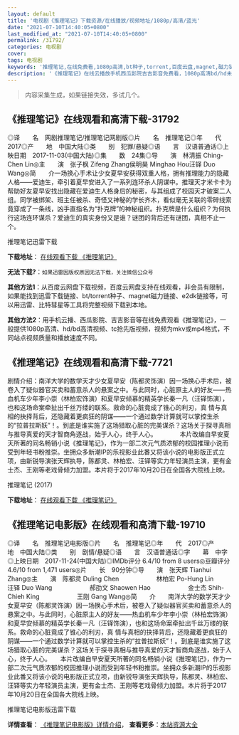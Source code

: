 ```yaml
---
layout: default
title: '电视剧《推理笔记》下载资源/在线播放/视频地址/1080p/高清/蓝光'
date: "2021-07-10T14:40:05+0800"
last_modified_at: "2021-07-10T14:40:05+0800"
permalink: /31792/
categories: 电视剧
cover:
tags: 电视剧
keywords: '推理笔记,在线免费看,1080p高清,bt种子,torrent,百度云盘,magnet,磁力链,迅雷下载资源'
description: '《推理笔记》在线云播放手机西瓜影院吉吉影音免费看，1080p高清bd/hd未删减完整版和tc抢先枪版，mkv/mp4格式，附带bt/torrent种子、magnet/磁力链、百度云盘、网盘资源迅雷下载链接'
---
```


>内容采集生成，如果链接失效，多试几个。


## 《推理笔记》在线观看和高清下载-31792

◎译　　名　网剧推理笔记/推理笔记网剧版◎片　　名　推理笔记◎年　　代　2017◎产　　地　中国大陆◎类　　别　犯罪/悬疑◎语　　言　汉语普通话◎上映日期　2017-11-03(中国大陆)◎集　　数　24集◎导　　演　林清振 Ching-Chen Lin◎主　　演　张子枫 Zifeng Zhang侯明昊 Minghao Hou汪铎 Duo Wang◎简　　介一场换心手术让少女夏早安获得双重人格，拥有推理能力的隐藏人格——爱迪生，牵引着夏早安进入了一系列连环杀人阴谋中。推理天才米卡卡为帮助好友夏早安找出隐藏在爱迪生人格身后的秘密，与其组成了校园天才破案二人组。同学被绑架、班主任被杀、奇怪又神秘的学长齐木，看似毫无关联的零碎线索竟穿成了一条线，凶手直指名为“扑克牌”的神秘组织。扑克牌是什么组织？为何执行这场连环谋杀？爱迪生的真实身份又是谁？谜团的背后还有谜团，真相不止一个。


推理笔记迅雷下载

**下载地址**： [在线观看下载 《推理笔记》](https://www.993dy.com//vod-detail-id-28085.html) 


**无法下载?**：`如果迅雷因版权原因无法下载，关注微信公众号 `

**其他方法1**：从百度云网盘下载视频，百度云网盘支持在线观看，非会员有限制，如果能找到迅雷下载链接、bt/torrent种子、magnet磁力链接、e2dk链接等，可以用迅雷、比特彗星等工具将完整视频下载到本地。

**其他方法2**：用手机云播、西瓜影院、吉吉影音等在线免费观看《推理笔记》，一般提供1080p高清、hd/bd高清视频、tc抢先版视频，视频为mkv或mp4格式，不同站点视频质量和播放速度不同。


## 《推理笔记》在线观看和高清下载-7721

剧情介绍：南洋大学的数学天才少女夏早安（陈都灵饰演）因一场换心手术后，被卷入了疑似器官买卖和蓄意杀人的悬案之中。与此同时，心脏原主人的好友——热血机车少年李小崇（林柏宏饰演）和夏早安倾慕的精英学长秦一凡（汪铎饰演），也和这场命案牵扯出千丝万缕的联系。救命的心脏竟成了锥心的利刃，真 情与真相的抉择背后，还隐藏着更疯狂的阴谋——一个通过数学计算就可以掌控生杀的“拉普拉斯妖”！。到底是谁实施了这场猎取心脏的完美谋杀？这场关于探寻真相与推导真爱的天才智商角逐战，始于人心，终于人心。      　　本片改编自早安夏天所著的同名畅销小说《推理笔记》，作为一部二次元气质浓郁的校园推理小说而受到年轻书粉推崇。坐拥众多新潮IP的乐视影业此番又将该小说的电影版正式立项，由新锐导演张天辉执导，陈都灵、林柏宏、汪铎等实力年轻演员主演，更有金士杰、王刚等老戏骨倾力加盟。本片将于2017年10月20日在全国各大院线上映。


推理笔记 (2017)

**下载地址**： [在线观看下载 《推理笔记》](https://www.btbtdy.me/btdy/dy11871.html) 


## 《推理笔记电影版》在线观看和高清下载-19710

◎译　　名　推理笔记电影版◎片　　名　推理笔记◎年　　代　2017◎产　　地　中国大陆◎类　　别　剧情/悬疑◎语　　言　汉语普通话◎字　　幕　中字◎上映日期　2017-11-24(中国大陆)◎IMDb评分 6.4/10 from 8 users◎豆瓣评分　4.6/10 from 1,471 users◎片　　长　90分钟◎导　　演　张天辉 Tianhui Zhang◎主　　演　陈都灵 Duling Chen　　　　　　林柏宏 Po-Hung Lin　　　　　　汪铎 Duo Wang　　　　　　郝劭文 Shaowen Hao　　　　　　金士杰 Shih-Chieh King　　　　　　王刚 Gang Wang◎简　　介　　南洋大学的数学天才少女夏早安（陈都灵饰演）因一场换心手术后，被卷入了疑似器官买卖和蓄意杀人的悬案之中。与此同时，心脏原主人的好友——热血机车少年李小崇（林柏宏饰演）和夏早安倾慕的精英学长秦一凡（汪铎饰演），也和这场命案牵扯出千丝万缕的联系。救命的心脏竟成了锥心的利刃，真 情与真相的抉择背后，还隐藏着更疯狂的阴谋——一个通过数学计算就可以掌控生杀的“拉普拉斯妖”！。到底是谁实施了这场猎取心脏的完美谋杀？这场关于探寻真相与推导真爱的天才智商角逐战，始于人心，终于人心。　　本片改编自早安夏天所著的同名畅销小说《推理笔记》，作为一部二次元气质浓郁的校园推理小说而受到年轻书粉推崇。坐拥众多新潮IP的乐视影业此番又将该小说的电影版正式立项，由新锐导演张天辉执导，陈都灵、林柏宏、汪铎等实力年轻演员主演，更有金士杰、王刚等老戏骨倾力加盟。本片将于2017年10月20日在全国各大院线上映。


推理笔记电影版迅雷下载

**详情查看**： [《推理笔记电影版》详情介绍](/movie/19710/)， **查看更多**：[本站资源大全](/movie/t/all/)

